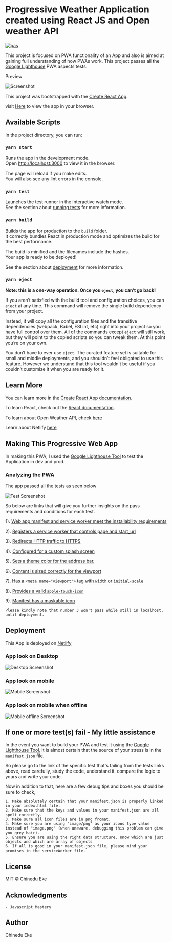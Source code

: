 # Progressive Weather Application created using React JS and Open weather API

[![pas](https://img.shields.io/static/v1?&message=ProgressiveApp.Store&color=74b9ff&style=flat&label=Follow%20Weather%20App%20by%20Chinedu%20at)](https://progressiveapp.store/pwa/Weather-App-by-Chinedu)

This project is focused on PWA functionality of an App and also is aimed at gaining full understanding of how PWAs work.
This project passes all the [Google Lighthouse](https://chrome.google.com/webstore/detail/lighthouse/blipmdconlkpinefehnmjammfjpmpbjk?hl=en) PWA aspects tests.

Preview

![Screenshot](https://github.com/chayyccee/weather-pwa/blob/master/src/images/screenshots/intro.png)

This project was bootstrapped with the [Create React App](https://github.com/facebook/create-react-app).

visit [Here](https://pwa-weather-app-by-chinedu.netlify.app/) to view the app in your browser.

## Available Scripts

In the project directory, you can run:

### `yarn start`

Runs the app in the development mode.\
Open [http://localhost:3000](http://localhost:3000) to view it in the browser.

The page will reload if you make edits.\
You will also see any lint errors in the console.

### `yarn test`

Launches the test runner in the interactive watch mode.\
See the section about [running tests](https://facebook.github.io/create-react-app/docs/running-tests) for more information.

### `yarn build`

Builds the app for production to the `build` folder.\
It correctly bundles React in production mode and optimizes the build for the best performance.

The build is minified and the filenames include the hashes.\
Your app is ready to be deployed!

See the section about [deployment](https://facebook.github.io/create-react-app/docs/deployment) for more information.

### `yarn eject`

**Note: this is a one-way operation. Once you `eject`, you can’t go back!**

If you aren’t satisfied with the build tool and configuration choices, you can `eject` at any time. This command will remove the single build dependency from your project.

Instead, it will copy all the configuration files and the transitive dependencies (webpack, Babel, ESLint, etc) right into your project so you have full control over them. All of the commands except `eject` will still work, but they will point to the copied scripts so you can tweak them. At this point you’re on your own.

You don’t have to ever use `eject`. The curated feature set is suitable for small and middle deployments, and you shouldn’t feel obligated to use this feature. However we understand that this tool wouldn’t be useful if you couldn’t customize it when you are ready for it.

## Learn More

You can learn more in the [Create React App documentation](https://facebook.github.io/create-react-app/docs/getting-started).

To learn React, check out the [React documentation](https://reactjs.org/).

To learn about Open Weather API, check [here](https://openweathermap.org/api)

Learn about Netlify [here](https://docs.netlify.com/)

## Making This Progressive Web App

In making this PWA, I used the [Google Lighthouse Tool](https://chrome.google.com/webstore/detail/lighthouse/blipmdconlkpinefehnmjammfjpmpbjk?hl=en) to test the Application in dev and prod.

### Analyzing the PWA

The app passed all the tests as seen below

![Test Screenshot](https://github.com/chayyccee/weather-pwa/blob/master/src/images/screenshots/test.png)

So below are links that will give you further insights on the pass requirements and conditions for each test.

1). [Web app manifest and service worker meet the installability requirements](https://web.dev/installable-manifest/?utm_source=lighthouse&utm_medium=devtools)

2). [Registers a service worker that controls page and start_url](https://web.dev/service-worker/?utm_source=lighthouse&utm_medium=devtools)

3). [Redirects HTTP traffic to HTTPS](https://web.dev/redirects-http/?utm_source=lighthouse&utm_medium=devtools)

4). [Configured for a custom splash screen](https://web.dev/splash-screen/?utm_source=lighthouse&utm_medium=devtools)

5). [Sets a theme color for the address bar.](https://web.dev/themed-omnibox/?utm_source=lighthouse&utm_medium=devtools)

6). [Content is sized correctly for the viewport](https://web.dev/content-width/?utm_source=lighthouse&utm_medium=devtools)

7). [Has a `<meta name="viewport">` tag with ```width``` or ```initial-scale```](https://web.dev/viewport/?utm_source=lighthouse&utm_medium=devtools)

8). [Provides a valid ```apple-touch-icon```](https://web.dev/apple-touch-icon/?utm_source=lighthouse&utm_medium=devtools)

9). [Manifest has a maskable icon](https://web.dev/maskable-icon-audit/?utm_source=lighthouse&utm_medium=devtools)

    Please kindly note that number 3 won't pass while still in localhost, until deployment.

## Deployment

This App is deployed on [Netlify](https://pwa-weather-app-by-chinedu.netlify.app/)

### App look on Desktop

![Desktop Screenshot](https://github.com/chayyccee/weather-pwa/blob/master/src/images/screenshots/pwa2.png)

### App look on mobile

![Mobile Screenshot](https://github.com/chayyccee/weather-pwa/blob/master/src/images/screenshots/pwa3.png)

### App look on mobile when offline

![Mobile offline Screenshot](https://github.com/chayyccee/weather-pwa/blob/master/src/images/screenshots/pwa4.png)

## If one or more test(s) fail - My little assistance

In the event you want to build your PWA and test it using the [Google Lighthouse Tool](https://chrome.google.com/webstore/detail/lighthouse/blipmdconlkpinefehnmjammfjpmpbjk?hl=en), It is almost certain that the source of your stress is in the ```manifest.json``` file.

So please go to the link of the specific test that's failing from the tests links above, read carefully, study the code, understand it, compare the logic to yours and write your code.

Now in addition to that, here are a few debug tips and boxes you should be sure to check,

    1. Make absolutely certain that your manifest.json is properly linked in your index.html file.
    2. Make sure that the keys and values in your manifest.json are all spelt correctly.
    3. Make sure all icon files are in png fromat.
    4. Make sure you are using "image/png" as your icons type value instead of "image.png" (when unaware, debugging this problem can give you grey hair).
    5. Ensure you are using the right data structure. Know which are just objects and which are array of objects
    6. If all is good in your manifest.json file, please mind your promises in the serviceWorker file.

## License

  MIT © Chinedu Eke  

## Acknowledgments

    - Javascript Mastery

## Author

  Chinedu Eke
